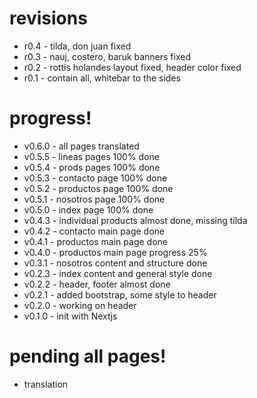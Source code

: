 # revisions
- r0.4 - tilda, don juan fixed
- r0.3 - nauj, costero, baruk banners fixed
- r0.2 - rottis holandes layout fixed, header color fixed
- r0.1 - contain all, whitebar to the sides

# progress!
- v0.6.0 - all pages translated
- v0.5.5 - lineas pages 100% done
- v0.5.4 - prods pages 100% done
- v0.5.3 - contacto page 100% done
- v0.5.2 - productos page 100% done
- v0.5.1 - nosotros page 100% done
- v0.5.0 - index page 100% done
- v0.4.3 - individual products almost done, missing tilda
- v0.4.2 - contacto main page done
- v0.4.1 - productos main page done
- v0.4.0 - productos main page progress 25%
- v0.3.1 - nosotros content and structure done
- v0.2.3 - index content and general style done
- v0.2.2 - header, footer almost done
- v0.2.1 - added bootstrap, some style to header
- v0.2.0 - working on header
- v0.1.0 - init with Nextjs

# pending all pages!
- translation